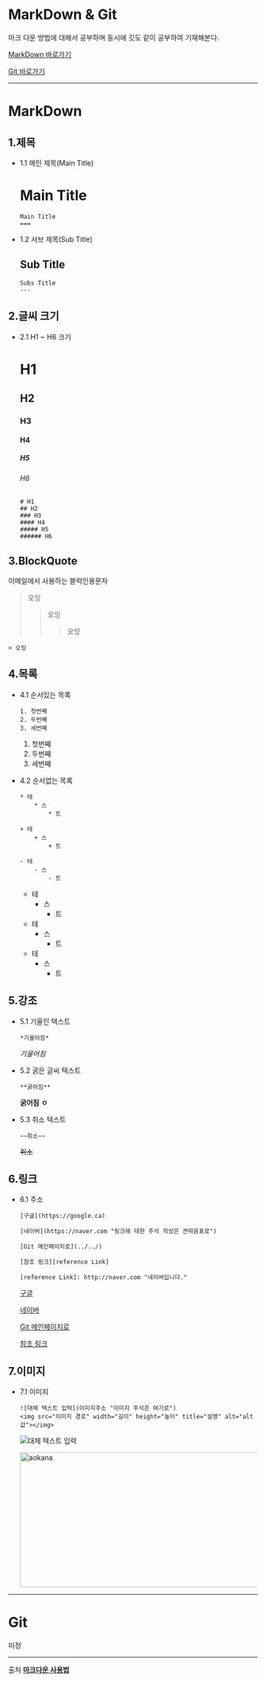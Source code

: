 MarkDown & Git
===

마크 다운 방법에 대해서 공부하며 동시에 깃도 같이 공부하여 기재해본다.

[MarkDown 바로가기](#MarkDown)

[Git 바로가기](#Git)


***

# MarkDown

1.제목
---
* 1.1 메인 제목(Main Title)

    Main Title 
    ===

    ```
    Main Title
    ===
    ```
* 1.2 서브 제목(Sub Title)

    Sub Title 
    ---

    ```
    Subs Title
    ---
    ```

2.글씨 크기
---
* 2.1 H1 ~ H6 크기

    # H1
    ## H2
    ### H3
    #### H4
    ##### H5
    ###### H6

    ```
    # H1
    ## H2
    ### H3
    #### H4
    ##### H5
    ###### H6
    ```
3.BlockQuote
---
이메일에서 사용하는 블럭인용문자

> 오잉
>   > 오잉
>   >   > 오잉

```
> 오잉
```

4.목록
---
* 4.1 순서있는 목록
    ```
    1. 첫번째
    2. 두번째
    3. 세번째
    ```
    1. 첫번째
    2. 두번째
    3. 세번째

* 4.2 순서없는 목록
    ```
    * 테
        * 스
            * 트

    + 테
        + 스
            + 트

    - 테
        - 스
            - 트
    ```
    * 테
        * 스
            * 트

    + 테
        + 스
            + 트

    - 테
        - 스
            - 트

5.강조
---
* 5.1 기울인 텍스트
    ```
    *기울어짐*
    ```
    *기울어짐*

* 5.2 굵은 글씨 텍스트
    ```
    **굵어짐**
    ```
    **굵어짐**
    __ㅇ__

* 5.3 취소 텍스트
    ```
    ~~취소~~
    ```
    ~~취소~~

6.링크
---
* 6.1 주소
    ```
    [구글](https://google.ca)

    [네이버](https://naver.com "링크에 대한 주석 작성은 큰따음표로")

    [Git 메인페이지로](../../)

    [참조 링크][reference Link]

    [reference Link]: http://naver.com "네이버입니다."
    ```
    [구글](https://google.ca)

    [네이버](https://naver.com "링크에 대한 주석 작성은 큰따음표로")

    [Git 메인페이지로](../../)

    [참조 링크][reference Link]

    [reference Link]: http://naver.com "네이버입니다."

7.이미지
---
* 7.1 이미지
    ```
    ![대체 텍스트 입력](이미지주소 "이미지 주석은 여기로")
    <img src="이미지 경로" width="길이" height="높이" title="설명" alt="alt값"></img>
    ```
    ![대체 텍스트 입력](https://vignette.wikia.nocookie.net/aokana/images/5/50/Wiki-background/revision/latest?cb=20180128203228 "이미지 주석은 여기로")

    <img src="https://vignette.wikia.nocookie.net/aokana/images/5/50/Wiki-background/revision/latest?cb=20180128203228" width="500" height="272" title="이미지 <img> 사용" alt="aokana"></img>

***

# Git

미정

***

출처
[**마크다운 사용법**](https://gist.github.com/ihoneymon/652be052a0727ad59601#21-%ED%97%A4%EB%8D%94headers)
